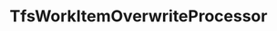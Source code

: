 ---
optionsClassName: TfsWorkItemOverwriteProcessorOptions
optionsClassFullName: MigrationTools.Processors.TfsWorkItemOverwriteProcessorOptions
configurationSamples:
- name: defaults
  order: 2
  description: 
  code: There are no defaults! Check the sample for options!
  sampleFor: MigrationTools.Processors.TfsWorkItemOverwriteProcessorOptions
- name: sample
  order: 1
  description: 
  code: There is no sample, but you can check the classic below for a general feel.
  sampleFor: MigrationTools.Processors.TfsWorkItemOverwriteProcessorOptions
- name: classic
  order: 3
  description: 
  code: >-
    {
      "$type": "TfsWorkItemOverwriteProcessorOptions",
      "Enabled": false,
      "WorkItemIDs": null,
      "WIQLQuery": "SELECT [System.Id] FROM WorkItems WHERE [System.TeamProject] = @TeamProject AND [@ReflectedWorkItemIdField] = ''  AND [System.WorkItemType] NOT IN ('Test Suite', 'Test Plan','Shared Steps','Shared Parameter','Feedback Request') ORDER BY [System.ChangedDate] desc",
      "FilterWorkItemsThatAlreadyExistInTarget": false,
      "PauseAfterEachWorkItem": false,
      "WorkItemCreateRetryLimit": 0,
      "SourceName": null,
      "TargetName": null
    }
  sampleFor: MigrationTools.Processors.TfsWorkItemOverwriteProcessorOptions
description: Reapply field mappings after a migration. Does not migrate Work Items, only reapplies changes to field mappings.
className: TfsWorkItemOverwriteProcessor
typeName: Processors
architecture: 
options:
- parameterName: Enabled
  type: Boolean
  description: If set to `true` then the processor will run. Set to `false` and the processor will not run.
  defaultValue: missing XML code comments
- parameterName: FilterWorkItemsThatAlreadyExistInTarget
  type: Boolean
  description: This loads all of the work items already saved to the Target and removes them from the Source work item list prior to commencing the run. While this may take some time in large data sets it reduces the time of the overall migration significantly if you need to restart.
  defaultValue: true
- parameterName: PauseAfterEachWorkItem
  type: Boolean
  description: Pause after each work item is migrated
  defaultValue: false
- parameterName: SourceName
  type: String
  description: missing XML code comments
  defaultValue: missing XML code comments
- parameterName: TargetName
  type: String
  description: missing XML code comments
  defaultValue: missing XML code comments
- parameterName: WIQLQuery
  type: String
  description: A work item query based on WIQL to select only important work items. To migrate all leave this empty. See [WIQL Query Bits](#wiql-query-bits)
  defaultValue: AND  [Microsoft.VSTS.Common.ClosedDate] = '' AND [System.WorkItemType] NOT IN ('Test Suite', 'Test Plan','Shared Steps','Shared Parameter','Feedback Request')
- parameterName: WorkItemCreateRetryLimit
  type: Int32
  description: '**beta** If set to a number greater than 0 work items that fail to save will retry after a number of seconds equal to the retry count. This allows for periodic network glitches not to end the process.'
  defaultValue: 5
- parameterName: WorkItemIDs
  type: IList
  description: A list of work items to import
  defaultValue: '[]'
status: preview
processingTarget: Work Items
classFile: src/MigrationTools.Clients.TfsObjectModel/Processors/TfsWorkItemOverwriteProcessor.cs
optionsClassFile: src/MigrationTools.Clients.TfsObjectModel/Processors/TfsWorkItemOverwriteProcessorOptions.cs

redirectFrom:
- /Reference/Processors/TfsWorkItemOverwriteProcessorOptions/
layout: reference
toc: true
permalink: /Reference/Processors/TfsWorkItemOverwriteProcessor/
title: TfsWorkItemOverwriteProcessor
categories:
- Processors
- 
topics:
- topic: notes
  path: ../../docs/Reference/Processors/TfsWorkItemOverwriteProcessor-notes.md
  exists: false
  markdown: ''
- topic: introduction
  path: ../../docs/Reference/Processors/TfsWorkItemOverwriteProcessor-introduction.md
  exists: false
  markdown: ''

---